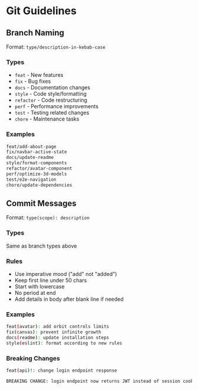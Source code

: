 # Git Guidelines

## Branch Naming

Format: `type/description-in-kebab-case`

### Types

- `feat` - New features
- `fix` - Bug fixes
- `docs` - Documentation changes
- `style` - Code style/formatting
- `refactor` - Code restructuring
- `perf` - Performance improvements
- `test` - Testing related changes
- `chore` - Maintenance tasks

### Examples

```bash
feat/add-about-page
fix/navbar-active-state
docs/update-readme
style/format-components
refactor/avatar-component
perf/optimize-3d-models
test/e2e-navigation
chore/update-dependencies
```

## Commit Messages

Format: `type(scope): description`

### Types

Same as branch types above

### Rules

- Use imperative mood ("add" not "added")
- Keep first line under 50 chars
- Start with lowercase
- No period at end
- Add details in body after blank line if needed

### Examples

```bash
feat(avatar): add orbit controls limits
fix(canvas): prevent infinite growth
docs(readme): update installation steps
style(eslint): format according to new rules
```

### Breaking Changes

```bash
feat(api)!: change login endpoint response

BREAKING CHANGE: login endpoint now returns JWT instead of session cookie
```
